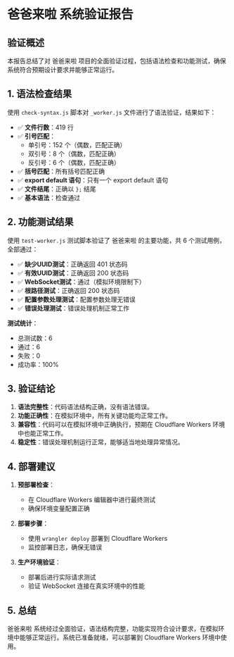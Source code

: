 # 爸爸来啦 系统验证报告

## 验证概述
本报告总结了对 爸爸来啦 项目的全面验证过程，包括语法检查和功能测试，确保系统符合预期设计要求并能够正常运行。

## 1. 语法检查结果

使用 `check-syntax.js` 脚本对 `_worker.js` 文件进行了语法验证，结果如下：

- ✅ **文件行数**：419 行
- ✅ **引号匹配**：
  - 单引号：152 个（偶数，匹配正确）
  - 双引号：8 个（偶数，匹配正确）
  - 反引号：6 个（偶数，匹配正确）
- ✅ **括号匹配**：所有括号匹配正确
- ✅ **export default 语句**：只有一个 export default 语句
- ✅ **文件结尾**：正确以 `};` 结尾
- ✅ **基本语法**：检查通过

## 2. 功能测试结果

使用 `test-worker.js` 测试脚本验证了 爸爸来啦 的主要功能，共 6 个测试用例，全部通过：

- ✅ **缺少UUID测试**：正确返回 401 状态码
- ✅ **有效UUID测试**：正确返回 200 状态码
- ✅ **WebSocket测试**：通过（模拟环境限制下）
- ✅ **根路径测试**：正确返回 200 状态码
- ✅ **配置参数处理测试**：配置参数处理无错误
- ✅ **错误处理测试**：错误处理机制正常工作

**测试统计**：
- 总测试数：6
- 通过：6
- 失败：0
- 成功率：100%

## 3. 验证结论

1. **语法完整性**：代码语法结构正确，没有语法错误。
2. **功能正确性**：在模拟环境中，所有关键功能均正常工作。
3. **兼容性**：代码可以在模拟环境中正确执行，预期在 Cloudflare Workers 环境中也能正常工作。
4. **稳定性**：错误处理机制运行正常，能够适当地处理异常情况。

## 4. 部署建议

1. **预部署检查**：
   - 在 Cloudflare Workers 编辑器中进行最终测试
   - 确保环境变量配置正确

2. **部署步骤**：
   - 使用 `wrangler deploy` 部署到 Cloudflare Workers
   - 监控部署日志，确保无错误

3. **生产环境验证**：
   - 部署后进行实际请求测试
   - 验证 WebSocket 连接在真实环境中的性能

## 5. 总结

爸爸来啦 系统经过全面验证，语法结构完整，功能实现符合设计要求，在模拟环境中能够正常运行。系统已准备就绪，可以部署到 Cloudflare Workers 环境中使用。